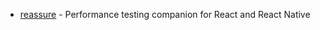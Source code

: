 - [reassure](https://github.com/callstack/reassure) - Performance testing companion for React and React Native
